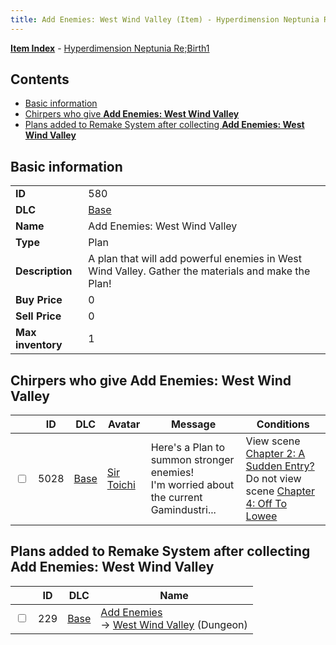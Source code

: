 ```yaml
---
title: Add Enemies: West Wind Valley (Item) - Hyperdimension Neptunia Re;Birth1
---
```


[**Item Index**](/neptunia/rb1/item/index.html) - [Hyperdimension Neptunia Re;Birth1](/neptunia/rb1)

## Contents

- [Basic information](#basic-information)
- [Chirpers who give **Add Enemies: West Wind Valley**](#chirpers-who-give-add-enemies-west-wind-valley)
- [Plans added to Remake System after collecting **Add Enemies: West Wind Valley**](#plans-added-to-remake-system-after-collecting-add-enemies-west-wind-valley)

## Basic information

|   |   |
| -- | -- |
| **ID** | 580 |
| **DLC** | [Base](/neptunia/rb1/dlc/1-base.html) |
| **Name** | Add Enemies: West Wind Valley |
| **Type** | Plan |
| **Description** | A plan that will add powerful enemies in West Wind Valley. Gather the materials and make the Plan! |
| **Buy Price** | 0 |
| **Sell Price** | 0 |
| **Max inventory** | 1 |


## Chirpers who give **Add Enemies: West Wind Valley**

|    | ID | DLC | Avatar | Message | Conditions |
| -- | -- | --- | ------ | ------- | ---------- |
| <input type="checkbox" id="rb1-chirper-event-1-5028" class="trackbox" /> | 5028 | [Base](/neptunia/rb1/dlc/1-base.html) | [Sir Toichi](/neptunia/rb1/undefined/1-220-sir-toichi.html) | Here's a Plan to summon stronger enemies!<br />I'm worried about the current Gamindustri... | View scene [Chapter 2: A Sudden Entry?](/neptunia/rb1/scene/1-208-chapter-2-a-sudden-entry.html)<br />Do not view scene [Chapter 4: Off To Lowee](/neptunia/rb1/scene/1-401-chapter-4-off-to-lowee.html) |


## Plans added to Remake System after collecting **Add Enemies: West Wind Valley**

|    | ID | DLC | Name |
| -- | -- | --- | ---- |
| <input type="checkbox" id="rb1-remake-1-229" class="trackbox" /> | 229 | [Base](/neptunia/rb1/dlc/1-base.html) | [Add Enemies](/neptunia/rb1/remake/1-229-add-enemies.html)<br /> → [West Wind Valley](/neptunia/rb1/dungeon/1-3-west-wind-valley.html) (Dungeon) |
